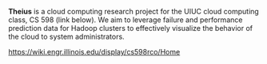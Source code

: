 <b>Theius</b> is a cloud computing research project for the UIUC cloud computing class, CS 598 (link below). We aim to leverage failure and performance prediction data for Hadoop clusters to effectively visualize the behavior of the cloud to system administrators.

 https://wiki.engr.illinois.edu/display/cs598rco/Home
